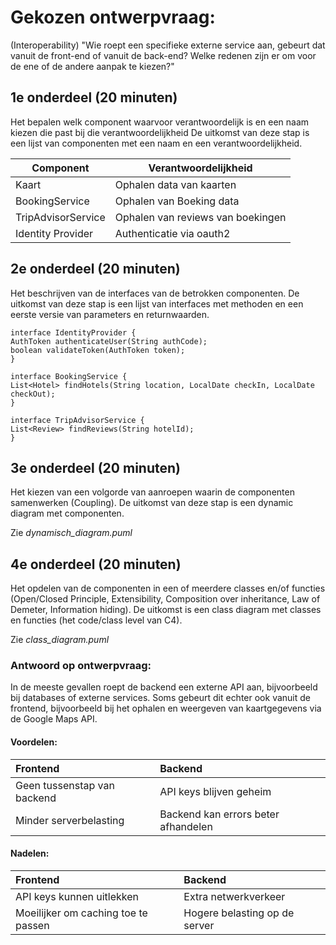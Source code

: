 # Gekozen ontwerpvraag:

(Interoperability) "Wie roept een specifieke externe service aan, gebeurt dat vanuit de front-end of vanuit de back-end?
Welke redenen zijn er om voor de ene of de andere aanpak te kiezen?"

## 1e onderdeel (20 minuten)

Het bepalen welk component waarvoor verantwoordelijk is en een naam kiezen die past bij die verantwoordelijkheid
De uitkomst van deze stap is een lijst van componenten met een naam en een verantwoordelijkheid.

| Component          | Verantwoordelijkheid              |
|--------------------|-----------------------------------|
| Kaart              | Ophalen data van kaarten          |
| BookingService     | Ophalen van Boeking data          |
| TripAdvisorService | Ophalen van reviews van boekingen |
| Identity Provider  | Authenticatie via oauth2          |

## 2e onderdeel (20 minuten)

Het beschrijven van de interfaces van de betrokken componenten.
De uitkomst van deze stap is een lijst van interfaces met methoden en een eerste versie van parameters en returnwaarden.

```
interface IdentityProvider {
AuthToken authenticateUser(String authCode);
boolean validateToken(AuthToken token);
}

interface BookingService {
List<Hotel> findHotels(String location, LocalDate checkIn, LocalDate checkOut);
}

interface TripAdvisorService {
List<Review> findReviews(String hotelId);
}
```

## 3e onderdeel (20 minuten)

Het kiezen van een volgorde van aanroepen waarin de componenten samenwerken (Coupling).
De uitkomst van deze stap is een dynamic diagram met componenten.

Zie _dynamisch_diagram.puml_

## 4e onderdeel (20 minuten)

Het opdelen van de componenten in een of meerdere classes en/of functies (Open/Closed Principle, Extensibility,
Composition over inheritance, Law of Demeter, Information hiding).
De uitkomst is een class diagram met classes en functies (het code/class level van C4).

Zie _class_diagram.puml_

### Antwoord op ontwerpvraag:
In de meeste gevallen roept de backend een externe API aan, bijvoorbeeld bij databases of externe services. 
Soms gebeurt dit echter ook vanuit de frontend, bijvoorbeeld bij het ophalen en weergeven van kaartgegevens via de Google Maps API.  
#### Voordelen:

| Frontend                    | Backend                             |
|:----------------------------|:------------------------------------|
| Geen tussenstap van backend | API keys blijven geheim             |
| Minder serverbelasting      | Backend kan errors beter afhandelen |

#### Nadelen:

| Frontend                            | Backend                       |
|:------------------------------------|:------------------------------|
| API keys kunnen uitlekken           | Extra netwerkverkeer          |
| Moeilijker om caching toe te passen | Hogere belasting op de server | 

